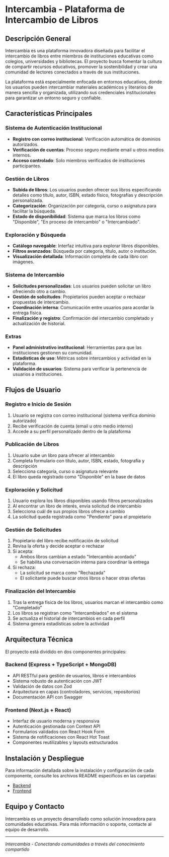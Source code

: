# Intercambia - Plataforma de Intercambio de Libros

## Descripción General

Intercambia es una plataforma innovadora diseñada para facilitar el intercambio de libros entre miembros de instituciones educativas como colegios, universidades y bibliotecas. El proyecto busca fomentar la cultura de compartir recursos educativos, promover la sostenibilidad y crear una comunidad de lectores conectados a través de sus instituciones.

La plataforma está especialmente enfocada en entornos educativos, donde los usuarios pueden intercambiar materiales académicos y literarios de manera sencilla y organizada, utilizando sus credenciales institucionales para garantizar un entorno seguro y confiable.

## Características Principales

### Sistema de Autenticación Institucional
- **Registro con correo institucional**: Verificación automática de dominios autorizados.
- **Verificación de cuentas**: Proceso seguro mediante email u otros medios internos.
- **Acceso controlado**: Solo miembros verificados de instituciones participantes.

### Gestión de Libros
- **Subida de libros**: Los usuarios pueden ofrecer sus libros especificando detalles como título, autor, ISBN, estado físico, fotografías y descripción personalizada.
- **Categorización**: Organización por categoría, curso o asignatura para facilitar la búsqueda.
- **Estado de disponibilidad**: Sistema que marca los libros como "Disponible", "En proceso de intercambio" o "Intercambiado".

### Exploración y Búsqueda
- **Catálogo navegable**: Interfaz intuitiva para explorar libros disponibles.
- **Filtros avanzados**: Búsqueda por categoría, título, autor o institución.
- **Visualización detallada**: Información completa de cada libro con imágenes.

### Sistema de Intercambio
- **Solicitudes personalizadas**: Los usuarios pueden solicitar un libro ofreciendo otro a cambio.
- **Gestión de solicitudes**: Propietarios pueden aceptar o rechazar propuestas de intercambio.
- **Coordinación interna**: Comunicación entre usuarios para acordar la entrega física.
- **Finalización y registro**: Confirmación del intercambio completado y actualización de historial.

### Extras
- **Panel administrativo institucional**: Herramientas para que las instituciones gestionen su comunidad.
- **Estadísticas de uso**: Métricas sobre intercambios y actividad en la plataforma.
- **Validación de usuarios**: Sistema para verificar la pertenencia de usuarios a instituciones.

## Flujos de Usuario

### Registro e Inicio de Sesión
1. Usuario se registra con correo institucional (sistema verifica dominio autorizado)
2. Recibe verificación de cuenta (email u otro medio interno)
3. Accede a su perfil personalizado dentro de la plataforma

### Publicación de Libros
1. Usuario sube un libro para ofrecer al intercambio
2. Completa formulario con título, autor, ISBN, estado, fotografía y descripción
3. Selecciona categoría, curso o asignatura relevante
4. El libro queda registrado como "Disponible" en la base de datos

### Exploración y Solicitud
1. Usuario explora los libros disponibles usando filtros personalizados
2. Al encontrar un libro de interés, envía solicitud de intercambio
3. Selecciona cuál de sus propios libros ofrece a cambio
4. La solicitud queda registrada como "Pendiente" para el propietario

### Gestión de Solicitudes
1. Propietario del libro recibe notificación de solicitud
2. Revisa la oferta y decide aceptar o rechazar
3. Si acepta:
   - Ambos libros cambian a estado "Intercambio acordado"
   - Se habilita una conversación interna para coordinar la entrega
4. Si rechaza:
   - La solicitud se marca como "Rechazada"
   - El solicitante puede buscar otros libros o hacer otras ofertas

### Finalización del Intercambio
1. Tras la entrega física de los libros, usuarios marcan el intercambio como "Completado"
2. Los libros se registran como "Intercambiados" en el sistema
3. Se actualiza el historial de intercambios en cada perfil
4. Sistema genera estadísticas sobre la actividad

## Arquitectura Técnica

El proyecto está dividido en dos componentes principales:

### Backend (Express + TypeScript + MongoDB)
- API RESTful para gestión de usuarios, libros e intercambios
- Sistema robusto de autenticación con JWT
- Validación de datos con Zod
- Arquitectura en capas (controladores, servicios, repositorios)
- Documentación API con Swagger

### Frontend (Next.js + React)
- Interfaz de usuario moderna y responsiva
- Autenticación gestionada con Context API
- Formularios validados con React Hook Form
- Sistema de notificaciones con React Hot Toast
- Componentes reutilizables y layouts estructurados

## Instalación y Despliegue

Para información detallada sobre la instalación y configuración de cada componente, consulte los archivos README específicos en las carpetas:
- [Backend](./backend/README.md)
- [Frontend](./frontend/README.md)

## Equipo y Contacto

Intercambia es un proyecto desarrollado como solución innovadora para comunidades educativas. Para más información o soporte, contacte al equipo de desarrollo.

---

*Intercambia - Conectando comunidades a través del conocimiento compartido*